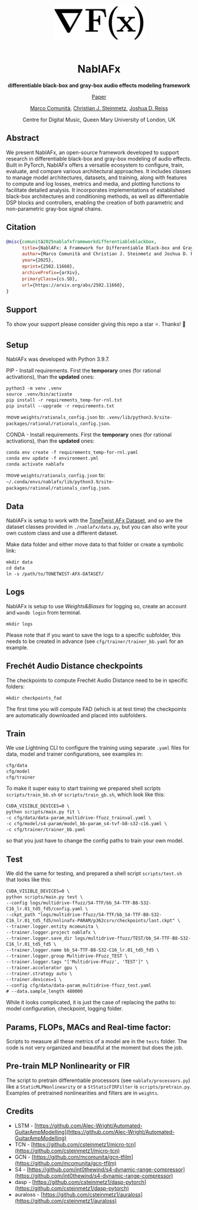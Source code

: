 <div align="center">
<img width="250px" src="assets/nablafx_1.png">
<br><br>
  
# NablAFx

**differentiable black-box and gray-box audio effects modeling framework**

[Paper]()

[Marco Comunità](https://mcomunita.github.io/), [Christian J. Steinmetz](https://www.christiansteinmetz.com/), [Joshua D. Reiss](http://www.eecs.qmul.ac.uk/~josh/)

Centre for Digital Music, Queen Mary University of London, UK<br>

</div>

## Abstract
We present NablAFx, an open-source framework developed to support research in differentiable black-box and gray-box modeling of audio effects. 
Built in PyTorch, NablAFx offers a versatile ecosystem to configure, train, evaluate, and compare various architectural approaches. 
It includes classes to manage model architectures, datasets, and training, along with features to compute and log losses, metrics and media, and plotting functions to facilitate detailed analysis. 
It incorporates implementations of established black-box architectures and conditioning methods, as well as differentiable DSP blocks and controllers, enabling the creation of both parametric and non-parametric gray-box signal chains.

## Citation

```BibTex
@misc{comunità2025nablafxframeworkdifferentiableblackbox,
      title={NablAFx: A Framework for Differentiable Black-box and Gray-box Modeling of Audio Effects}, 
      author={Marco Comunità and Christian J. Steinmetz and Joshua D. Reiss},
      year={2025},
      eprint={2502.11668},
      archivePrefix={arXiv},
      primaryClass={cs.SD},
      url={https://arxiv.org/abs/2502.11668}, 
}
```

## Support

To show your support please consider giving this repo a star :star:. Thanks! :metal:

## Setup

NablAFx was developed with Python 3.9.7.

PIP - Install requirements. First the **temporary** ones (for rational activations), than the **updated** ones:

```
python3 -m venv .venv
source .venv/bin/activate
pip install -r requirements_temp-for-rnl.txt
pip install --upgrade -r requirements.txt
```

move `weights/rationals_config.json` to: `.venv/lib/python3.9/site-packages/rational/rationals_config.json`.

CONDA - Install requirements. First the **temporary** ones (for rational activations), than the **updated** ones:
```
conda env create -f requirements_temp-for-rnl.yaml
conda env update -f environment.yml
conda activate nablafx
```

move `weights/rationals_config.json` to: `~/.conda/envs/nablafx/lib/python3.9/site-packages/rational/rationals_config.json`.

## Data

NablAFx is setup to work with the [ToneTwist AFx Dataset](https://github.com/mcomunita/tonetwist-afx-dataset), and so are the dataset classes provided in `./nablafx/data.py`, but you can also write your own custom class and use a different dataset.

Make data folder and either move data to that folder or create a symbolic link:

```
mkdir data
cd data
ln -s /path/to/TONETWIST-AFX-DATASET/
```

## Logs

NablAFx is setup to use _Weights&Biases_ for logging so, create an account and `wandb login` from terminal.

```
mkdir logs
```

Please note that if you want to save the logs to a specific subfolder, this needs to be created in advance (see `cfg/trainer/trainer_bb.yaml` for an example.

## Frechét Audio Distance checkpoints

The checkpoints to compute Frechét Audio Distance need to be in specific folders:

```
mkdir checkpoints_fad
```

The first time you will compute FAD (which is at test time) the checkpoints are automatically downloaded and placed into subfolders.

## Train

We use Lightning CLI to configure the training using separate `.yaml` files for data, model and trainer configurations, see examples in:

```
cfg/data
cfg/model
cfg/trainer
```

To make it super easy to start training we prepared shell scripts `scripts/train_bb.sh` or `scripts/train_gb.sh`, which look like this:

```
CUDA_VISIBLE_DEVICES=0 \
python scripts/main.py fit \
-c cfg/data/data-param_multidrive-ffuzz_trainval.yaml \
-c cfg/model/s4-param/model_bb-param_s4-tvf-b8-s32-c16.yaml \
-c cfg/trainer/trainer_bb.yaml
```

so that you just have to change the config paths to train your own model.

## Test

We did the same for testing, and prepared a shell script `scripts/test.sh` that looks like this:

```
CUDA_VISIBLE_DEVICES=0 \
python scripts/main.py test \
--config logs/multidrive-ffuzz/S4-TTF/bb_S4-TTF-B8-S32-C16_lr.01_td5_fd5/config.yaml \
--ckpt_path "logs/multidrive-ffuzz/S4-TTF/bb_S4-TTF-B8-S32-C16_lr.01_td5_fd5/nnlinafx-PARAM/p362csrv/checkpoints/last.ckpt" \
--trainer.logger.entity mcomunita \
--trainer.logger.project nablafx \
--trainer.logger.save_dir logs/multidrive-ffuzz/TEST/bb_S4-TTF-B8-S32-C16_lr.01_td5_fd5 \
--trainer.logger.name bb_S4-TTF-B8-S32-C16_lr.01_td5_fd5 \
--trainer.logger.group Multidrive-FFuzz_TEST \
--trainer.logger.tags "['Multidrive-FFuzz', 'TEST']" \
--trainer.accelerator gpu \
--trainer.strategy auto \
--trainer.devices=1 \
--config cfg/data/data-param_multidrive-ffuzz_test.yaml
# --data.sample_length 480000
```

While it looks complicated, it is just the case of replacing the paths to: model configuration, checkpoint, logging folder. 

## Params, FLOPs, MACs and Real-time factor:

Scripts to measure all these metrics of a model are in the `tests` folder. The code is not very organized and beautiful at the moment but does the job.

## Pre-train MLP Nonlinearity or FIR

The script to pretrain differentiable processors (see `nablafx/processors.py`) like a `StaticMLPNonlinearity` or a `StStaticFIRFilter` is `scripts/pretrain.py`.
Examples of pretrained nonlinearities and filters are in `weights`.

## Credits

* LSTM - [https://github.com/Alec-Wright/Automated-GuitarAmpModelling](https://github.com/Alec-Wright/Automated-GuitarAmpModelling)
* TCN - [https://github.com/csteinmetz1/micro-tcn](https://github.com/csteinmetz1/micro-tcn)
* GCN - [https://github.com/mcomunita/gcn-tfilm](https://github.com/mcomunita/gcn-tfilm)
* S4 - [https://github.com/int0thewind/s4-dynamic-range-compressor](https://github.com/int0thewind/s4-dynamic-range-compressor)
* dasp - [https://github.com/csteinmetz1/dasp-pytorch](https://github.com/csteinmetz1/dasp-pytorch)
* auraloss - [https://github.com/csteinmetz1/auraloss](https://github.com/csteinmetz1/auraloss)
